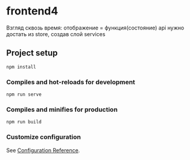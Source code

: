 # frontend4

Взгляд сквозь время:
отображение = функция(состояние)
api нужно достать из store, создав слой services


## Project setup
```
npm install
```

### Compiles and hot-reloads for development
```
npm run serve
```

### Compiles and minifies for production
```
npm run build
```

### Customize configuration
See [Configuration Reference](https://cli.vuejs.org/config/).
